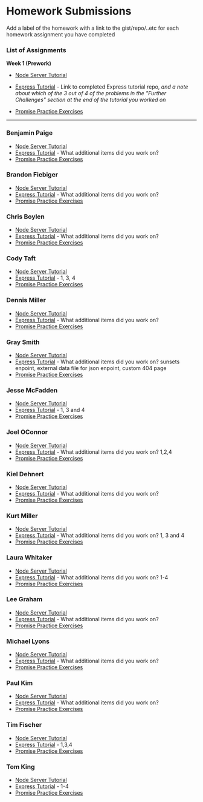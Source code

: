 # Homework Submissions

Add a label of the homework with a link to the gist/repo/..etc for each homework assignment you have completed

### List of Assignments

**Week 1 (Prework)**

* [Node Server Tutorial](http://frontend.turing.io/lessons/module-4/node-prework.html)

* [Express Tutorial](https://medium.com/@jaeger.rob/introduction-to-nodes-express-js-db5617047150) - Link to completed Express tutorial repo, *and a note about which of the 3 out of 4 of the problems in the "Further Challenges" section at the end of the tutorial you worked on*

* [Promise Practice Exercises](https://gist.github.com/robbiejaeger/dc8f55c1f9462741090862f736b82cab)

---

### Benjamin Paige

* [Node Server Tutorial]()
* [Express Tutorial]() - What additional items did you work on?
* [Promise Practice Exercises]()

### Brandon Fiebiger

* [Node Server Tutorial]()
* [Express Tutorial]() - What additional items did you work on?
* [Promise Practice Exercises]()

### Chris Boylen

* [Node Server Tutorial]()
* [Express Tutorial]() - What additional items did you work on?
* [Promise Practice Exercises]()

### Cody Taft

* [Node Server Tutorial](https://github.com/codytaft/node-lesson)
* [Express Tutorial](https://github.com/codytaft/express-lesson) - 1, 3, 4
* [Promise Practice Exercises](https://repl.it/@codytaft/EnormousUncomfortableWatch)

### Dennis Miller

* [Node Server Tutorial]()
* [Express Tutorial]() - What additional items did you work on?
* [Promise Practice Exercises]()

### Gray Smith 

* [Node Server Tutorial](https://github.com/GraySmith00/node-messages-intro)
* [Express Tutorial](https://github.com/GraySmith00/express-intro) - What additional items did you work on? sunsets enpoint, external data file for json enpoint, custom 404 page
* [Promise Practice Exercises](https://github.com/GraySmith00/promises-prework)

### Jesse McFadden

* [Node Server Tutorial](https://github.com/JesseMcBrennan/node-prework)
* [Express Tutorial](https://github.com/JesseMcBrennan/express-prework) - 1, 3 and 4
* [Promise Practice Exercises](https://github.com/JesseMcBrennan/promises-prework)

### Joel OConnor

* [Node Server Tutorial](https://github.com/JoOCon/intro-to-node)
* [Express Tutorial](https://github.com/JoOCon/express-intro) - What additional items did you work on? 1,2,4
* [Promise Practice Exercises](https://github.com/JoOCon/promises-practice)

### Kiel Dehnert

* [Node Server Tutorial]()
* [Express Tutorial]() - What additional items did you work on?
* [Promise Practice Exercises]()

### Kurt Miller

* [Node Server Tutorial](https://github.com/kmiller9393/messages)
* [Express Tutorial](https://github.com/kmiller9393/express-intro) - What additional items did you work on? 1, 3 and 4
* [Promise Practice Exercises](https://github.com/kmiller9393/promises)

### Laura Whitaker

* [Node Server Tutorial](https://github.com/laurakwhit/intro-node.js-server)
* [Express Tutorial](https://github.com/laurakwhit/intro-node.js-express) - What additional items did you work on? 1-4
* [Promise Practice Exercises](https://repl.it/@laurakwhit/PromisesPractice)

### Lee Graham

* [Node Server Tutorial]()
* [Express Tutorial]() - What additional items did you work on?
* [Promise Practice Exercises]()

### Michael Lyons

* [Node Server Tutorial]()
* [Express Tutorial]() - What additional items did you work on?
* [Promise Practice Exercises]()

### Paul Kim

* [Node Server Tutorial]()
* [Express Tutorial]() - What additional items did you work on?
* [Promise Practice Exercises]()

### Tim Fischer

* [Node Server Tutorial](https://github.com/TFisch/Node.js_Prework)
* [Express Tutorial](https://github.com/TFisch/express_tutorial) - 1,3,4
* [Promise Practice Exercises](https://github.com/TFisch/promises_practice)

### Tom King

* [Node Server Tutorial](https://github.com/tomkingkong/Node-Server-Tutorial)
* [Express Tutorial](https://github.com/tomkingkong/Express-Tutorial) - 1-4
* [Promise Practice Exercises](https://github.com/tomkingkong/promises-practice)
